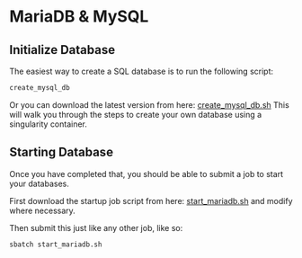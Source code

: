 # MariaDB & MySQL
## Initialize Database
The easiest way to create a SQL database is to run the following script:

```bash
create_mysql_db
```

Or you can download the latest version from here: [create_mysql_db.sh](create_mysql_db.sh)
This will walk you through the steps to create your own database using a singularity container.

## Starting Database
Once you have completed that, you should be able to submit a job to start your databases.

First download the startup job script from here: [start_mariadb.sh](start_mariadb.sh) and modify where necessary.

Then submit this just like any other job, like so:

```bash
sbatch start_mariadb.sh
```


